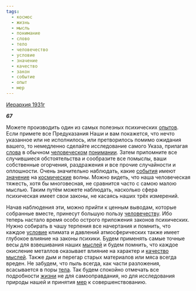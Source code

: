 ```yaml
---
tags:
  - космос
  - жизнь
  - мысль
  - понимание
  - слово
  - тело
  - человечество
  - условие
  - значение
  - качество
  - закон
  - событие
  - опыт
  - мер
---
```

[Иерархия 1931г](https://127.0.0.1:4002/agni/1931)

___67___

Можете производить один из самых полезных психических [опытов](../../../tags/#опыт). Если примете все Предуказания Наши и вам покажется, что нечто указанное или не исполнилось, или претворилось помимо ожидания вашего, то немедленно сделайте исследование самого Указа, прилагая [слова](../../../tags/#слово) в обычном [человеческом](../../../tags/#человечество) [понимании](../../../tags/#понимание). Затем припомните все случившиеся обстоятельства и сообразите все помыслы, ваши собственные огорчения, раздражения и все прочие случайности и оплошности. Очень значительно наблюдать, какие [события](../../../tags/#событие) имеют [значение](../../../tags/#значение) на [космические](../../../tags/#космос) волны. Можно видеть, что наша человеческая тяжесть, хотя бы многовесная, не сравнится часто с самою малою мыслью. Таким путём можете наблюдать, насколько сфера психическая имеет свои законы, не касаясь наших трёх измерений.   

Начав наблюдения эти, можно прийти к ценным выводам, которые собранные вместе, принесут большую пользу [человечеству](../../../tags/#человечество). Ибо теперь настало время особо острого приложения законов психических. Нужно собирать в чашу терпения все начертания и помнить, что каждое [условие](../../../tags/#условие) климата и давлений атмосферических также имеет глубокое влияние на законы психики. Будем применять самые точные весы для взвешивания наших [мыслей](../../../tags/#мысль) и будем помнить, что каждое окисление металлов оказывает влияние на характер и [качество](../../../tags/#качество) [мыслей](../../../tags/#мысль). Также дым и перегар старых материалов или мяса всегда вреден. Не забудем, что пыль всегда, как части разложения, всасывается в поры [тела](../../../tags/#тело). Так будем спокойно отмечать все подробности [жизни](../../../tags/#жизнь) не для самооправдания, но для исследования природы нашей и принятия [мер](../../../tags/#мер) к совершенствованию.   

